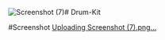 ![Screenshot (7)](https://github.com/vishal-2023/Drum-Kit/assets/115693661/df540d16-1260-4b0a-bbe4-fcc5faa45baf)# Drum-Kit

#Screenshot
[Uploading Screenshot (7).png…]()
